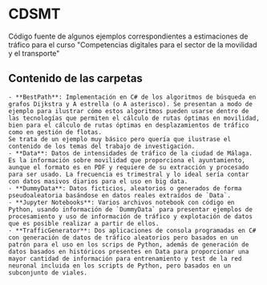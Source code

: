 # CDSMT
Código fuente de algunos ejemplos correspondientes a estimaciones de tráfico para el curso "Competencias digitales para el sector de la movilidad y el transporte"

## Contenido de las carpetas


    - **BestPath**: Implementación en C# de los algoritmos de búsqueda en grafos Dijkstra y A estrella (o A asterisco). Se presentan a modo de ejemplo para ilustrar cómo estos algoritmos pueden usarse dentro de las tecnologías que permiten el cálculo de rutas óptimas en movilidad, bien para el cálculo de rutas óptimas en desplazamientos de tráfico como en gestión de flotas.
	Se trata de un ejemplo muy básico pero quería que ilustrase el contenido de los temas del trabajo de investigación.
	- **Data**: Datos de intensidades de tráfico de la ciudad de Málaga. Es la información sobre movilidad que proporciona el ayuntamiento, aunque el formato es en PDF y requiere de su extracción y procesado para ser usado. La frecuencia es trimestral y lo ideal sería contar con datos masivos diarios para el uso en big data.
	- **DummyData**: Datos ficticios, aleatorios o generados de forma pseudoaleatoria basándose en datos reales extraídos de `Data`.
	- **Jupyter Notebooks**: Varios archivos notebook con código en Python, usando información de `DummyData` para presentar ejemplos de procesamiento y uso de información de tráfico y explotación de datos que es posible realizar a partir de ellos.
	- **TrafficGenerator**: Dos aplicaciones de consola programadas en C# con generación de datos de tráfico aleatorios pero basados en un patrón para el uso en los scrips de Python, además de generación de datos basados en históricos presentes en Data para proporcionar una mayor cantidad de información para entrenamiento y test de la red neuronal incluida en los scripts de Python, pero basados en un subconjunto de viales.

